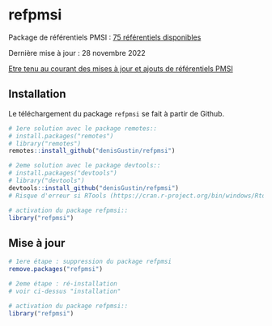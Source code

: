 
<!-- README.md is generated from README.Rmd. Please edit that file -->

# refpmsi

Package de référentiels PMSI : [75 référentiels
disponibles](https://denisgustin.github.io/refpmsi/articles/liste_ref.html)

Dernière mise à jour : 28 novembre 2022

[Etre tenu au courant des mises à jour et ajouts de référentiels
PMSI](http://www.lespmsi.com/r-et-pmsi/)

## Installation

Le téléchargement du package `refpmsi` se fait à partir de Github.

``` r
# 1ere solution avec le package remotes::
# install.packages("remotes")
# library("remotes")
remotes::install_github("denisGustin/refpmsi")

# 2eme solution avec le package devtools::
# install.packages("devtools")
# library("devtools")
devtools::install_github("denisGustin/refpmsi")
# Risque d'erreur si RTools (https://cran.r-project.org/bin/windows/Rtools/) n'est pas installé

# activation du package refpmsi::
library("refpmsi")
```

## Mise à jour

``` r
# 1ere étape : suppression du package refpmsi
remove.packages("refpmsi")

# 2eme étape : ré-installation
# voir ci-dessus "installation"

# activation du package refpmsi::
library("refpmsi")
```
